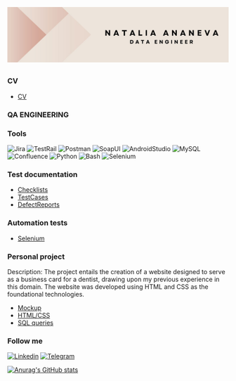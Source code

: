 [![Header](https://github.com/Natalia-QA1/Natalia-QA1/blob/main/Assets/ava.jpg)](https://www.linkedin.com/in/natalia-ananeva/)

## 

### CV
 - [CV](https://github.com/Natalia-QA1/CV.git)


### QA ENGINEERING

### Tools
![Jira](https://img.shields.io/badge/-Jira-090909?style=for-the-badge&logo=Jira&LogoColor=47C5FB)
![TestRail](https://img.shields.io/badge/-TestRail-090909?style=for-the-badge&logo=TestRail&LogoColor=47C5FB)
![Postman](https://img.shields.io/badge/-Postman-090909?style=for-the-badge&logo=Postman&LogoColor=47C5FB)
![SoapUI](https://img.shields.io/badge/-SoapUI-090909?style=for-the-badge&logo=SoapUI&LogoColor=47C5FB)
![AndroidStudio](https://img.shields.io/badge/-AndroidStudio-090909?style=for-the-badge&logo=AndroidStudio&LogoColor=47C5FB)
![MySQL](https://img.shields.io/badge/-MySQL-090909?style=for-the-badge&logo=MySQL&LogoColor=47C5FB)
![Confluence](https://img.shields.io/badge/-Confluence-090909?style=for-the-badge&logo=Confluence&LogoColor=47C5FB)
![Python](https://img.shields.io/badge/-Python-090909?style=for-the-badge&logo=Python&LogoColor=47C5FB)
![Bash](https://img.shields.io/badge/-Bash-090909?style=for-the-badge&logo=Bash&LogoColor=47C5FB)
![Selenium](https://img.shields.io/badge/-Selenium-090909?style=for-the-badge&logo=Selenium&LogoColor=47C5FB)

### Test documentation
- [Checklists](https://github.com/Natalia-QA1/Checklists.git)
- [TestCases](https://github.com/Natalia-QA1/Test-cases.git)
- [DefectReports](https://github.com/Natalia-QA1/DefectReports.git)

### Automation tests
- [Selenium](https://github.com/Natalia-QA1/Selenium.git)

### Personal project 
Description:
The project entails the creation of a website designed to serve as a business card for a dentist, drawing upon my previous experience in this domain. The website was developed using HTML and CSS as the foundational technologies.

- [Mockup](https://github.com/Natalia-QA1/CSS-HTML-project/blob/173f511a79b08d565d71deaa0836a15fdcf0fc75/My%20project%20Mockup.pdf)
- [HTML/CSS](https://github.com/Natalia-QA1/CSS-HTML-project.git)
- [SQL queries](https://github.com/Natalia-QA1/SQL-queries.git)

### Follow me
[![Linkedin](https://img.shields.io/badge/-Linkedin-090909?style=for-the-badge&logo=Linkedin&LogoColor=47C5FB)](https://www.linkedin.com/in/natalia-ananeva/)
[![Telegram](https://img.shields.io/badge/-Telegram-090909?style=for-the-badge&logo=Telegram&LogoColor=47C5FB)](http://t.me/natalia_ananeva)

[![Anurag's GitHub stats](https://github-readme-stats.vercel.app/api?username=Natalia-QA1&show_icons=true&theme=tokyonight)](https://github.com/anuraghazra/github-readme-stats)